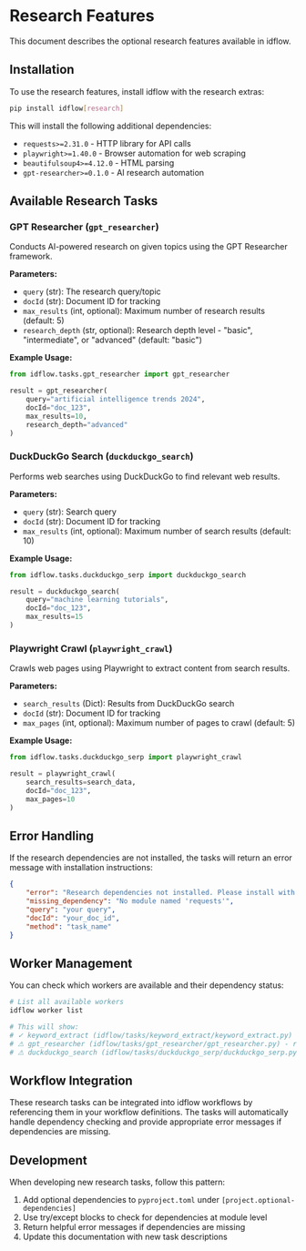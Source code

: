 # Research Features

This document describes the optional research features available in idflow.

## Installation

To use the research features, install idflow with the research extras:

```bash
pip install idflow[research]
```

This will install the following additional dependencies:
- `requests>=2.31.0` - HTTP library for API calls
- `playwright>=1.40.0` - Browser automation for web scraping
- `beautifulsoup4>=4.12.0` - HTML parsing
- `gpt-researcher>=0.1.0` - AI research automation

## Available Research Tasks

### GPT Researcher (`gpt_researcher`)

Conducts AI-powered research on given topics using the GPT Researcher framework.

**Parameters:**
- `query` (str): The research query/topic
- `docId` (str): Document ID for tracking
- `max_results` (int, optional): Maximum number of research results (default: 5)
- `research_depth` (str, optional): Research depth level - "basic", "intermediate", or "advanced" (default: "basic")

**Example Usage:**
```python
from idflow.tasks.gpt_researcher import gpt_researcher

result = gpt_researcher(
    query="artificial intelligence trends 2024",
    docId="doc_123",
    max_results=10,
    research_depth="advanced"
)
```

### DuckDuckGo Search (`duckduckgo_search`)

Performs web searches using DuckDuckGo to find relevant web results.

**Parameters:**
- `query` (str): Search query
- `docId` (str): Document ID for tracking
- `max_results` (int, optional): Maximum number of search results (default: 10)

**Example Usage:**
```python
from idflow.tasks.duckduckgo_serp import duckduckgo_search

result = duckduckgo_search(
    query="machine learning tutorials",
    docId="doc_123",
    max_results=15
)
```

### Playwright Crawl (`playwright_crawl`)

Crawls web pages using Playwright to extract content from search results.

**Parameters:**
- `search_results` (Dict): Results from DuckDuckGo search
- `docId` (str): Document ID for tracking
- `max_pages` (int, optional): Maximum number of pages to crawl (default: 5)

**Example Usage:**
```python
from idflow.tasks.duckduckgo_serp import playwright_crawl

result = playwright_crawl(
    search_results=search_data,
    docId="doc_123",
    max_pages=10
)
```

## Error Handling

If the research dependencies are not installed, the tasks will return an error message with installation instructions:

```json
{
    "error": "Research dependencies not installed. Please install with: pip install idflow[research]",
    "missing_dependency": "No module named 'requests'",
    "query": "your query",
    "docId": "your_doc_id",
    "method": "task_name"
}
```

## Worker Management

You can check which workers are available and their dependency status:

```bash
# List all available workers
idflow worker list

# This will show:
# ✓ keyword_extract (idflow/tasks/keyword_extract/keyword_extract.py)
# ⚠ gpt_researcher (idflow/tasks/gpt_researcher/gpt_researcher.py) - requires: pip install idflow[research]
# ⚠ duckduckgo_search (idflow/tasks/duckduckgo_serp/duckduckgo_serp.py) - requires: pip install idflow[research]
```

## Workflow Integration

These research tasks can be integrated into idflow workflows by referencing them in your workflow definitions. The tasks will automatically handle dependency checking and provide appropriate error messages if dependencies are missing.

## Development

When developing new research tasks, follow this pattern:

1. Add optional dependencies to `pyproject.toml` under `[project.optional-dependencies]`
2. Use try/except blocks to check for dependencies at module level
3. Return helpful error messages if dependencies are missing
4. Update this documentation with new task descriptions
